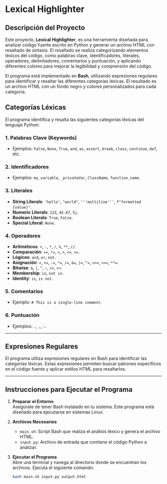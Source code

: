 # Lexical Highlighter

## Descripción del Proyecto

Este proyecto, **Lexical Highlighter**, es una herramienta diseñada para analizar código fuente escrito en Python y generar un archivo HTML con resaltado de sintaxis. El resaltado se realiza categorizando elementos léxicos del código, como palabras clave, identificadores, literales, operadores, delimitadores, comentarios y puntuación, y aplicando diferentes colores para mejorar la legibilidad y comprensión del código.

El programa está implementado en **Bash**, utilizando expresiones regulares para identificar y resaltar las diferentes categorías léxicas. El resultado es un archivo HTML con un fondo negro y colores personalizados para cada categoría.

## Categorías Léxicas

El programa identifica y resalta las siguientes categorías léxicas del lenguaje Python:

### 1. **Palabras Clave (Keywords)**
- Ejemplos: `False`, `None`, `True`, `and`, `as`, `assert`, `break`, `class`, `continue`, `def`, etc.

### 2. **Identificadores**
- Ejemplos: `my_variable`, `_privateVar`, `ClassName`, `function_name`.

### 3. **Literales**
- **String Literals**: `'hello'`, `"world"`, `'''multiline'''`, `f"formatted {value}"`.
- **Numeric Literals**: `123`, `45.67`, `5j`.
- **Boolean Literals**: `True`, `False`.
- **Special Literal**: `None`.

### 4. **Operadores**
- **Aritméticos**: `+`, `-`, `*`, `/`, `%`, `**`, `//`.
- **Comparación**: `==`, `!=`, `<`, `>`, `<=`, `>=`.
- **Lógicos**: `and`, `or`, `not`.
- **Asignación**: `=`, `+=`, `-=`, `*=`, `/=`, `&=`, `|=`, `^=`, `>>=`, `<<=`, `**=`.
- **Bitwise**: `&`, `|`, `^`, `~`, `<<`, `>>`.
- **Membership**: `in`, `not in`.
- **Identity**: `is`, `is not`.

### 5. **Comentarios**
- Ejemplo: `# This is a single-line comment`.

### 6. **Puntuación**
- Ejemplos: `.`, `,`, `:`.

---

## Expresiones Regulares

El programa utiliza expresiones regulares en Bash para identificar las categorías léxicas. Estas expresiones permiten buscar patrones específicos en el código fuente y aplicar estilos HTML para resaltarlos.

---

## Instrucciones para Ejecutar el Programa

1. **Preparar el Entorno**  
   Asegúrate de tener Bash instalado en tu sistema. Este programa está diseñado para ejecutarse en sistemas Linux.

2. **Archivos Necesarios**  
   - `main.sh`: Script Bash que realiza el análisis léxico y genera el archivo HTML.
   - `input.py`: Archivo de entrada que contiene el código Python a analizar.

3. **Ejecutar el Programa**  
   Abre una terminal y navega al directorio donde se encuentran los archivos. Ejecuta el siguiente comando:

   ```bash
   bash main.sh input.py output.html
